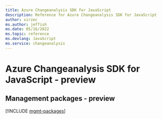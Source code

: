```yaml
---
title: Azure Changeanalysis SDK for JavaScript
description: Reference for Azure Changeanalysis SDK for JavaScript
author: xirzec
ms.author: jeffish
ms.date: 05/16/2022
ms.topic: reference
ms.devlang: JavaScript
ms.service: changeanalysis
---
```

# Azure Changeanalysis SDK for JavaScript - preview
## Management packages - preview
[!INCLUDE [mgmt-packages](changeanalysis-mgmt-index.md)]

